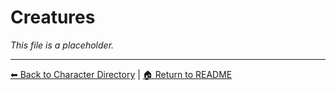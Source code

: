 # Creatures

_This file is a placeholder._

---

[⬅ Back to Character Directory](../characters/character-directory.md) | [🏠 Return to README](../README.md)
